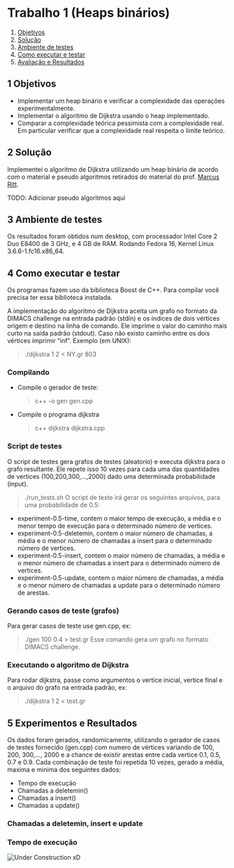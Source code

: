 Trabalho 1 (Heaps binários)
==========================

1. [Objetivos](#1-objetivos)
2. [Solução](#2-solução)
3. [Ambiente de testes](#3-ambiente-de-testes)
4. [Como executar e testar](#4-como-executar-e-testar)
5. [Avaliação e Resultados](#5-experimentos-e-resultados)

1 Objetivos
-----------
* Implementar um heap binário e verificar a complexidade das operações experimentalmente.
* Implementar o algoritmo de Dijkstra usando o heap implementado.
* Comparar a complexidade teórica pessimista com a complexidade real. Em particular verificar que a complexidade real respeita o limite teórico.

2 Solução
---------
Implementei o algoritmo de Dijkstra utilizando um heap binário de acordo com o material e pseudo algoritmos retirados do material do prof. [Marcus Ritt](http://www.inf.ufrgs.br/~mrpritt/doku.php?id=homepage "Marcus Riit").

TODO: Adicionar pseudo algoritmos aqui

3 Ambiente de testes
--------------------
Os resultados foram obtidos num desktop, com processador Intel Core 2 Duo E8400 de 3 GHz, e 4 GB de RAM. 
Rodando Fedora 16, Kernel Linux 3.6.6-1.fc16.x86\_64.

4 Como executar e testar
------------------------

Os programas fazem uso da biblioteca Boost de C++. Para compilar você precisa ter essa biblioteca instalada.

A implementação do algoritmo de Dijkstra aceita um grafo no formato da DIMACS challenge na entrada padrão (stdin) e os índices de dois vértices origem e destino na linha de comando. Ele imprime o valor do caminho mais curto na saída padrão (stdout). Caso não existo caminho entre os dois vértices imprimir “inf”. Exemplo (em UNIX):

  > ./dijkstra 1 2 < NY.gr
  > 803

### Compilando ###
* Compile o gerador de teste:
  > c++ -o gen gen.cpp
* Compile o programa dijkstra
  > c++ dijkstra dijkstra.cpp

### Script de testes ###
O script de testes gera grafos de testes (aleatorio) e executa dijkstra para o grafo resultante. Ele repete isso 10 vezes para cada uma das quantidades de vertices (100,200,300,...,2000) dado uma determinada probabilidade (input).
  > ./run\_tests.sh
O script de teste irá gerar os seguintes arquivos, para uma probabilidade de 0.5:
* experiment-0.5-time, contem o maior tempo de execução, a média e o menor tempo de execução para o determinado número de vertices.
* experiment-0.5-deletemin, contem o maior número de chamadas, a média e o menor número de chamadas a insert para o determinado número de vertices.
* experiment-0.5-insert, contem o maior número de chamadas, a média e o menor número de chamadas a insert para o determinado número de vertices. 
* experiment-0.5-update, contem o maior número de chamadas, a média e o menor número de chamadas a update para o determinado número de arestas. 


### Gerando casos de teste (grafos) ###
Para gerar casos de teste use gen.cpp, ex:
  > ./gen 100 0.4 > test.gr 
Esse comando gera um grafo no formato DIMACS challenge.

### Executando o algoritmo de Dijkstra  ###
Para rodar dijkstra, passe como argumentos o vertice inicial, vertice final e o arquivo do grafo na entrada padrão, ex:
  > ./dijkstra 1 2 < test.gr

5 Experimentos e Resultados
---------------------------
Os dados foram gerados, randomicamente, utilizando o gerador de casos de testes fornecido (gen.cpp) com numero de vértices variando de 100, 200, 300,..., 2000 e a chance de existir arestas entre cada vertice 0.1, 0.5, 0.7 e 0.9.
Cada combinação de teste foi repetida 10 vezes, gerado a média, maxima e minima dos seguintes dados:
* Tempo de execução
* Chamadas a deletemin()
* Chamadas a insert()
* Chamadas a update()

### Chamadas a deletemin, insert e update ###

### Tempo de execução ###

![Under Construction](https://encrypted-tbn0.gstatic.com/images?q=tbn:ANd9GcSND5PcVVp5hZtD6up1CMsK4CwOyxoycX9CfGJlgL-OSYrRiETt)
xD
